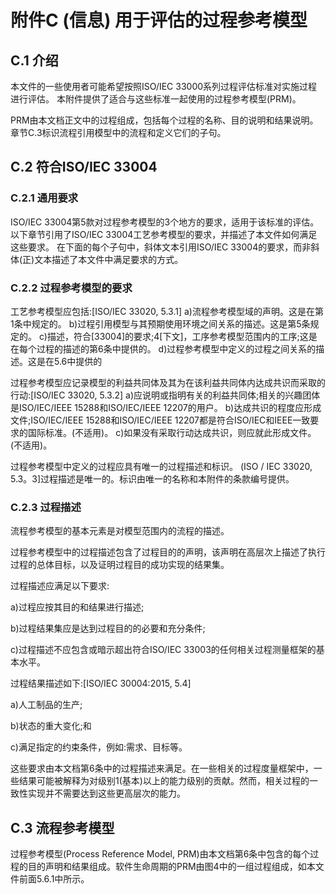 # 附件C (信息) 用于评估的过程参考模型

## C.1 介绍

本文件的一些使用者可能希望按照ISO/IEC 33000系列过程评估标准对实施过程进行评估。
本附件提供了适合与这些标准一起使用的过程参考模型(PRM)。

PRM由本文档正文中的过程组成，包括每个过程的名称、目的说明和结果说明。
章节C.3标识流程引用模型中的流程和定义它们的子句。

## C.2 符合ISO/IEC 33004

### C.2.1 通用要求

ISO/IEC 33004第5款对过程参考模型的3个地方的要求，适用于该标准的评估。
以下章节引用了ISO/IEC 33004工艺参考模型的要求，并描述了本文件如何满足这些要求。
在下面的每个子句中，斜体文本引用ISO/IEC 33004的要求，而非斜体(正)文本描述了本文件中满足要求的方式。

### C.2.2 过程参考模型的要求

工艺参考模型应包括:[ISO/IEC 33020, 5.3.1]
a)流程参考模型域的声明。这是在第1条中规定的。
b)过程引用模型与其预期使用环境之间关系的描述。这是第5条规定的。
c)描述，符合[33004]的要求;4[下文]，工序参考模型范围内的工序;这是在每个过程的描述的第6条中提供的。
d)过程参考模型中定义的过程之间关系的描述。这是在5.6中提供的

过程参考模型应记录模型的利益共同体及其为在该利益共同体内达成共识而采取的行动:[ISO/IEC 33020, 5.3.2]
a)应说明或指明有关的利益共同体;相关的兴趣团体是ISO/IEC/IEEE 15288和ISO/IEC/IEEE 12207的用户。
b)达成共识的程度应形成文件;ISO/IEC/IEEE 15288和ISO/IEC/IEEE 12207都是符合ISO/IEC和IEEE一致要求的国际标准。(不适用)。
c)如果没有采取行动达成共识，则应就此形成文件。(不适用)。

过程参考模型中定义的过程应具有唯一的过程描述和标识。
(ISO / IEC 33020, 5.3。3]过程描述是唯一的。标识由唯一的名称和本附件的条款编号提供。

### C.2.3 过程描述

流程参考模型的基本元素是对模型范围内的流程的描述。

过程参考模型中的过程描述包含了过程目的的声明，该声明在高层次上描述了执行过程的总体目标，以及证明过程目的成功实现的结果集。

过程描述应满足以下要求:

a)过程应按其目的和结果进行描述;

b)过程结果集应是达到过程目的的必要和充分条件;

c)过程描述不应包含或暗示超出符合ISO/IEC 33003的任何相关过程测量框架的基本水平。

过程结果描述如下:[ISO/IEC 30004:2015, 5.4]

a)人工制品的生产;

b)状态的重大变化;和

c)满足指定的约束条件，例如:需求、目标等。

这些要求由本文档第6条中的过程描述来满足。在一些相关的过程度量框架中，一些结果可能被解释为对级别1(基本)以上的能力级别的贡献。然而，相关过程的一致性实现并不需要达到这些更高层次的能力。

## C.3 流程参考模型

过程参考模型(Process Reference Model, PRM)由本文档第6条中包含的每个过程的目的声明和结果组成。软件生命周期的PRM由图4中的一组过程组成，如本文件前面5.6.1中所示。

